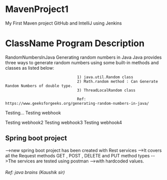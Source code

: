 # MavenProject1
My First Maven project GitHub and IntelliJ using Jenkins

ClassName                           Program Description
=========================================================
RandomNumbersInJava                 Generating random numbers in Java
                                    Java provides three ways to generate random numbers using some built-in methods and classes as listed below:
                                    
                                    1) java.util.Random class
                                    2) Math.random method : Can Generate Random Numbers of double type.
                                    3) ThreadLocalRandom class
                                
                                    Ref: https://www.geeksforgeeks.org/generating-random-numbers-in-java/
                                    
Testing...
Testing webhook

Testing webhook2
Testing webhook3
Testing webhook4

## Spring boot project
-->new spring boot project has been created with Rest services 
-->It covers all the Request methods GET , POST , DELETE and PUT method types 
-->The services are tested using postman 
-->with hardcoded values.
###### Ref: java brains (Kaushik sir)

